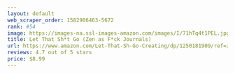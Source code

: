 ```yaml
---
layout: default 
﻿web_scraper_order: 1582906463-5672
rank: #54
image: https://images-na.ssl-images-amazon.com/images/I/71hTq4t1PEL.jpg
title: Let That Sh*t Go (Zen as F*ck Journals)
url: https://www.amazon.com/Let-That-Sh-Go-Creating/dp/1250181909/ref=zg_mw_books_54?_encoding=UTF8&psc=1&refRID=F7CXJB6QSX8DPP0KMBZS
reviews: 4.7 out of 5 stars
price: $8.99 
---
```

